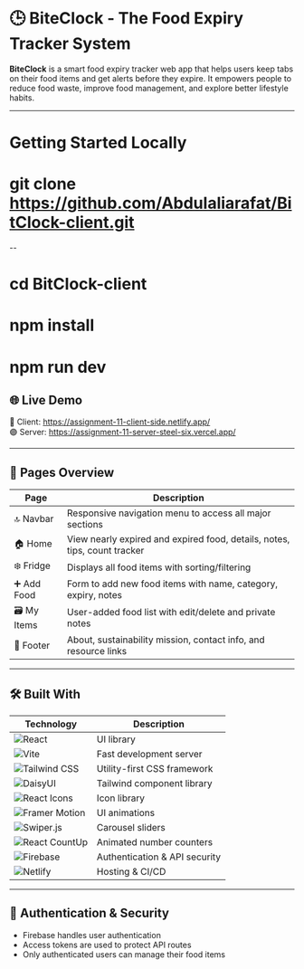 # 🕒 BiteClock - The Food Expiry Tracker System

**BiteClock** is a smart food expiry tracker web app that helps users keep tabs on their food items and get alerts before they expire. It empowers people to reduce food waste, improve food management, and explore better lifestyle habits.

---
# Getting Started Locally

# git clone https://github.com/Abdulaliarafat/BitClock-client.git
 
 --
# cd BitClock-client
# npm install
# npm run dev

## 🌐 Live Demo

🔴 Client: https://assignment-11-client-side.netlify.app/  
🟣 Server: https://assignment-11-server-steel-six.vercel.app/

---

## 🧭 Pages Overview

| Page      | Description                                                      |
|-----------|------------------------------------------------------------------|
| 🔝 Navbar | Responsive navigation menu to access all major sections          |
| 🏠 Home   | View nearly expired and expired food, details, notes, tips, count tracker |
| ❄️ Fridge | Displays all food items with sorting/filtering                   |
| ➕ Add Food | Form to add new food items with name, category, expiry, notes    |
| 🗃️ My Items | User-added food list with edit/delete and private notes          |
| 🔻 Footer | About, sustainability mission, contact info, and resource links  |

---

## 🛠️ Built With

| Technology          | Description                    |
|---------------------|--------------------------------|
| ![React](https://img.shields.io/badge/React-20232A?style=for-the-badge&logo=react&logoColor=61DAFB) | UI library                    |
| ![Vite](https://img.shields.io/badge/Vite-646CFF?style=for-the-badge&logo=vite&logoColor=white)       | Fast development server      |
| ![Tailwind CSS](https://img.shields.io/badge/Tailwind_CSS-0EA5E9?style=for-the-badge&logo=tailwind-css&logoColor=white) | Utility-first CSS framework   |
| ![DaisyUI](https://img.shields.io/badge/DaisyUI-%23F4D03F?style=for-the-badge&logo=tailwind-css&logoColor=white) | Tailwind component library    |
| ![React Icons](https://img.shields.io/badge/React_Icons-61DAFB?style=for-the-badge&logo=react&logoColor=white) | Icon library                 |
| ![Framer Motion](https://img.shields.io/badge/Framer_Motion-EF476F?style=for-the-badge&logo=framer&logoColor=white) | UI animations                |
| ![Swiper.js](https://img.shields.io/badge/Swiper.js-007aff?style=for-the-badge&logo=swiper&logoColor=white) | Carousel sliders             |
| ![React CountUp](https://img.shields.io/badge/React_CountUp-282c34?style=for-the-badge&logo=react&logoColor=61DAFB) | Animated number counters     |
| ![Firebase](https://img.shields.io/badge/Firebase-FFCA28?style=for-the-badge&logo=firebase&logoColor=black) | Authentication & API security|
| ![Netlify](https://img.shields.io/badge/Netlify-00C7B7?style=for-the-badge&logo=netlify&logoColor=white) | Hosting & CI/CD              |

---
## 🔐 Authentication & Security

- Firebase handles user authentication
- Access tokens are used to protect API routes
- Only authenticated users can manage their food items


